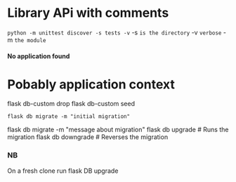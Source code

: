 # Library APi with comments

`python -m unittest discover -s tests -v`
-s `is the directory`
-v `verbose`
-m `the module`

#### No application found

# Pobably application context

flask db-custom drop
flask db-custom seed

`flask db migrate -m "initial migration"`

flask db migrate -m "message about migration"
flask db upgrade # Runs the migration
flask db downgrade # Reverses the migration

### NB

On a fresh clone run flask DB upgrade
